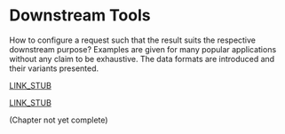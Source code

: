 Downstream Tools
================

How to configure a request such that the result suits the respective downstream purpose?
Examples are given for many popular applications without any claim to be exhaustive.
The data formats are introduced and their variants presented.

[LINK_STUB](formats.md)

[LINK_STUB](turbo.md)

(Chapter not yet complete)
